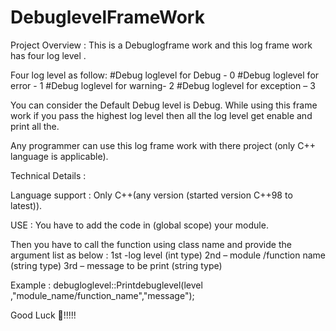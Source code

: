 # DebuglevelFrameWork

Project Overview : This is a Debuglogframe work and this log frame work has four log level .

Four log level as follow:
					#Debug loglevel for Debug - 0
					#Debug loglevel for error - 1
					#Debug loglevel for warning- 2
					#Debug loglevel for exception – 3

You can consider the Default Debug level is Debug.
While using this frame work if you pass the highest log level then all the log level get enable and print all the.

Any programmer can use this log frame work with there project (only C++ language is applicable).

Technical Details :

Language support  : Only C++(any version  (started version C++98 to latest)).

USE :  You have to add the code in (global scope) your module.

Then you have to call the function using class name and provide the argument list  as below :
1st  -log level (int type)
2nd – module /function name (string type)
3rd –  message to be print (string type)

Example :
debugloglevel::Printdebuglevel(level ,"module_name/function_name","message");

Good Luck !!!!!

